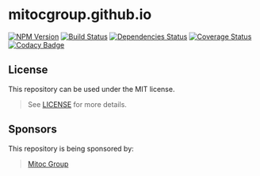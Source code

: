 # mitocgroup.github.io

[![NPM Version](https://img.shields.io/npm/v/@mitocgroup/deep-framework.svg)](https://npmjs.org/package/@mitocgroup/deep-framework)
[![Build Status](https://travis-ci.org/MitocGroup/mitocgroup.github.io.svg?branch=master)](https://travis-ci.org/MitocGroup/mitocgroup.github.io)
[![Dependencies Status](https://david-dm.org/MitocGroup/mitocgroup.github.io.svg?branch=master)](https://david-dm.org/MitocGroup/mitocgroup.github.io)
[![Coverage Status](https://coveralls.io/repos/MitocGroup/mitocgroup.github.io/badge.svg)](https://coveralls.io/r/MitocGroup/mitocgroup.github.io)
[![Codacy Badge](https://api.codacy.com/project/badge/345ce35689794db1bd5fe66125631a03)](https://www.codacy.com/app/Mitoc-Group/mitocgroup-github-io)

## License

This repository can be used under the MIT license.
> See [LICENSE](LICENSE) for more details.

## Sponsors

This repository is being sponsored by:
> [Mitoc Group](http://www.mitocgroup.com)
